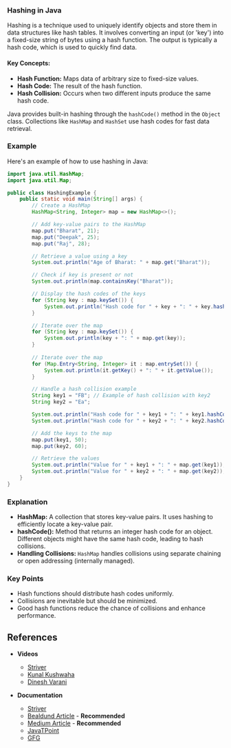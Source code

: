 ### Hashing in Java

Hashing is a technique used to uniquely identify objects and store them in data structures like hash tables. It involves converting an input (or 'key') into a fixed-size string of bytes using a hash function. The output is typically a hash code, which is used to quickly find data.

#### Key Concepts:

- **Hash Function:** Maps data of arbitrary size to fixed-size values.
- **Hash Code:** The result of the hash function.
- **Hash Collision:** Occurs when two different inputs produce the same hash code.

Java provides built-in hashing through the `hashCode()` method in the `Object` class. Collections like `HashMap` and `HashSet` use hash codes for fast data retrieval.

### Example

Here's an example of how to use hashing in Java:

```java
import java.util.HashMap;
import java.util.Map;

public class HashingExample {
    public static void main(String[] args) {
        // Create a HashMap
        HashMap<String, Integer> map = new HashMap<>();

        // Add key-value pairs to the HashMap
        map.put("Bharat", 21);
        map.put("Deepak", 25);
        map.put("Raj", 28);

        // Retrieve a value using a key
        System.out.println("Age of Bharat: " + map.get("Bharat"));

        // Check if key is present or not
        System.out.println(map.containsKey("Bharat"));

        // Display the hash codes of the keys
        for (String key : map.keySet()) {
            System.out.println("Hash code for " + key + ": " + key.hashCode());
        }

        // Iterate over the map
        for (String key : map.keySet()) {
            System.out.println(key + ": " + map.get(key));
        }
        
        // Iterate over the map
        for (Map.Entry<String, Integer> it : map.entrySet()) {
            System.out.println(it.getKey() + ": " + it.getValue());
        }

        // Handle a hash collision example
        String key1 = "FB"; // Example of hash collision with key2
        String key2 = "Ea";

        System.out.println("Hash code for " + key1 + ": " + key1.hashCode());
        System.out.println("Hash code for " + key2 + ": " + key2.hashCode());

        // Add the keys to the map
        map.put(key1, 50);
        map.put(key2, 60);

        // Retrieve the values
        System.out.println("Value for " + key1 + ": " + map.get(key1));
        System.out.println("Value for " + key2 + ": " + map.get(key2));
    }
}
```

### Explanation

- **HashMap:** A collection that stores key-value pairs. It uses hashing to efficiently locate a key-value pair.
- **hashCode():** Method that returns an integer hash code for an object. Different objects might have the same hash code, leading to hash collisions.
- **Handling Collisions:** `HashMap` handles collisions using separate chaining or open addressing (internally managed).

### Key Points

- Hash functions should distribute hash codes uniformly.
- Collisions are inevitable but should be minimized.
- Good hash functions reduce the chance of collisions and enhance performance.


## References
- **Videos**
  - [Striver](https://www.youtube.com/watch?v=KEs5UyBJ39g)
  - [Kunal Kushwaha](https://www.youtube.com/watch?v=XLbvmMz8Fr8&t=3983s)
  - [Dinesh Varani](https://www.youtube.com/watch?v=44A_jk4_Rx8&list=PL6Zs6LgrJj3uyNihSkIq9QcNMylpR_9ba)
    
- **Documentation**
  - [Striver](https://takeuforward.org/hashing/hashing-maps-time-complexity-collisions-division-rule-of-hashing-strivers-a2z-dsa-course/)
  - [Bealdund Article](https://www.baeldung.com/sha-256-hashing-java) - **Recommended**
  - [Medium Article](https://medium.com/@alexthedev/hashing-in-java-f0436cd4284b) - **Recommended**
  - [JavaTPoint](https://www.javatpoint.com/hashing-algorithm-in-java)
  - [GFG](https://www.geeksforgeeks.org/hashing-in-java/)

